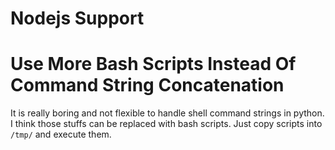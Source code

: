 # Nodejs Support

# Use More Bash Scripts Instead Of Command String Concatenation

It is really boring and not flexible to handle shell command strings in python.
I think those stuffs can be replaced with bash scripts. Just copy scripts into
`/tmp/` and execute them.
